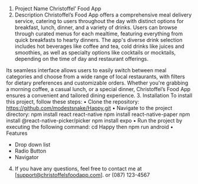 1.	Project Name
Christoffel’ Food App
2.	 Description
Christoffel’s Food App offers a comprehensive meal delivery service, catering to users throughout the day with distinct options for breakfast, lunch, dinner, and a variety of drinks. Users can browse through curated menus for each mealtime, featuring everything from quick breakfasts to hearty dinners. The app's diverse drink selection includes hot beverages like coffee and tea, cold drinks like juices and smoothies, as well as specialty options like cocktails or mocktails, depending on the time of day and restaurant offerings.

Its seamless interface allows users to easily switch between meal categories and choose from a wide range of local restaurants, with filters for dietary preferences and customizable orders. Whether you're grabbing a morning coffee, a casual lunch, or a special dinner, Christoffel’s Food App ensures a convenient and tailored dining experience.
3.	Installation
To install this project, follow these steps:
•	Clone the repository: https://github.com/modestsnake/Happy.git
•	Navigate to the project directory:
npm install react react-native
npm install react-native-paper
npm install @react-native-picker/picker
npm install expo
•	Run the project by executing the following command: cd Happy then npm run android
•	Features
-	Drop down list
-	Radio Button
-	Navigator

4.	If you have any questions, feel free to contact me at [support@christoffelsfoodapp.com]. or (087) 123-4567
